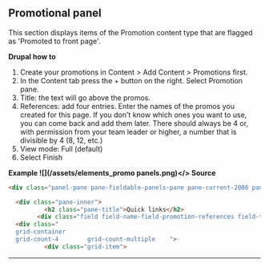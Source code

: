 ## Promotional panel

This section displays items of the Promotion content type that are flagged as 'Promoted to front page'.

**Drupal how to**

1. Create your promotions in Content &gt; Add Content &gt; Promotions first.
2. In the Content tab press the + button on the right. Select Promotion pane. 
3. Title: the text will go above the promos.
4. References: add four entries. Enter the names of the promos you created for this page. If you don't know which ones you want to use, you can come back and add them later. There should always be 4 or, with permission from your team leader or higher, a number that is divisible by 4 \(8, 12, etc.\)
5. View mode: Full \(default\)
6. Select Finish

**Example **![](/assets/elements_promo panels.png)**&lt;/&gt; Source**

```html
<div class="panel-pane pane-fieldable-panels-pane pane-current-2086 pane-bundle-promotion-pane">

  <div class="pane-inner">
          <h2 class="pane-title">Quick links</h2>
        <div class="field field-name-field-promotion-references field-type-entityreference field-label-hidden">
  <div class="
  grid-container
  grid-count-4        grid-count-multiple    ">
          <div class="grid-item">
```

---



